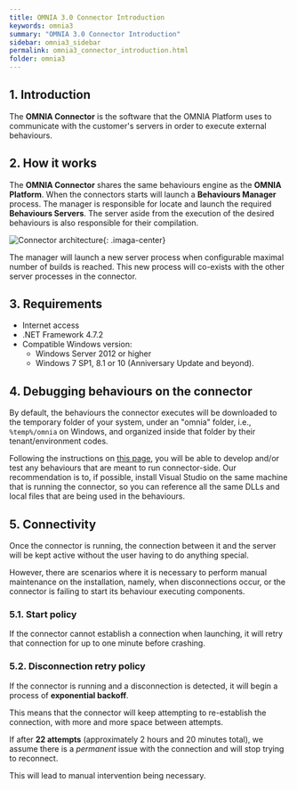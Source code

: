 ```yaml
---
title: OMNIA 3.0 Connector Introduction
keywords: omnia3
summary: "OMNIA 3.0 Connector Introduction"
sidebar: omnia3_sidebar
permalink: omnia3_connector_introduction.html
folder: omnia3
---
```



## 1. Introduction

The **OMNIA Connector** is the software that the OMNIA Platform uses to communicate with the customer's servers in order to execute external behaviours. 

## 2. How it works
The **OMNIA Connector** shares the same behaviours engine as the **OMNIA Platform**. When the connectors starts will launch a **Behaviours Manager** process. The manager is responsible for locate and launch the required **Behaviours Servers**. The server aside from the execution of the desired behaviours is also responsible for their compilation.

![Connector architecture](images\connector_arch.jpg){: .imaga-center}



The manager will launch a new server process when configurable maximal number of builds is reached. This new process will co-exists with the other server processes in the connector.

## 3. Requirements

* Internet access
* .NET Framework 4.7.2
* Compatible Windows version:
    - Windows Server 2012 or higher
    - Windows 7 SP1, 8.1 or 10 (Anniversary Update and beyond).

## 4. Debugging behaviours on the connector
By default, the behaviours the connector executes will be downloaded to the temporary folder of your system, under an "omnia" folder, i.e., `%temp%/omnia` on Windows, and organized inside that folder by their tenant/environment codes.

Following the instructions on [this page]( omnia3_modeler_developingbehaviours.html), you will be able to develop and/or test any behaviours that are meant to run connector-side. Our recommendation is to, if possible, install Visual Studio on the same machine that is running the connector, so you can reference all the same DLLs and local files that are being used in the behaviours.

## 5. Connectivity
Once the connector is running, the connection between it and the server will be kept active without the user having to do anything special. 

However, there are scenarios where it is necessary to perform manual maintenance on the installation, namely, when disconnections occur, or the connector is failing to start its behaviour executing components.

### 5.1. Start policy
If the connector cannot establish a connection when launching, it will retry that connection for up to one minute before crashing. 

### 5.2. Disconnection retry policy
If the connector is running and a disconnection is detected, it will begin a process of **exponential backoff**. 

This means that the connector will keep attempting to re-establish the connection, with more and more space between attempts. 

If after **22 attempts** (approximately 2 hours and 20 minutes total), we assume there is a _permanent_ issue with the connection and will stop trying to reconnect. 

This will lead to manual intervention being necessary.
